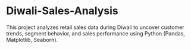 # Diwali-Sales-Analysis
This project analyzes retail sales data during Diwali to uncover customer trends, segment behavior, and sales performance using Python (Pandas, Matplotlib, Seaborn).

